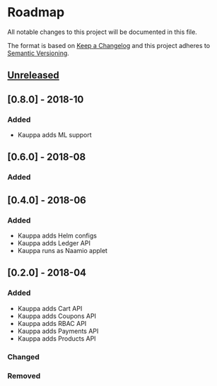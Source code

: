 # Roadmap
All notable changes to this project will be documented in this file.

The format is based on [Keep a Changelog](http://keepachangelog.com/en/1.0.0/)
and this project adheres to [Semantic Versioning](http://semver.org/spec/v2.0.0.html).

## [Unreleased]

## [0.8.0] - 2018-10
### Added
- Kauppa adds ML support

## [0.6.0] - 2018-08
### Added

## [0.4.0] - 2018-06
### Added
- Kauppa adds Helm configs
- Kauppa adds Ledger API
- Kauppa runs as Naamio applet

## [0.2.0] - 2018-04
### Added
- Kauppa adds Cart API
- Kauppa adds Coupons API
- Kauppa adds RBAC API 
- Kauppa adds Payments API
- Kauppa adds Products API
### Changed
### Removed

[Unreleased]: https://github.com/Naamio/kauppa/compare/v1.0.0...HEAD
[0.0.0]: https://github.com/Naamio/kauppa/compare/v0.0.0...v0.0.2

